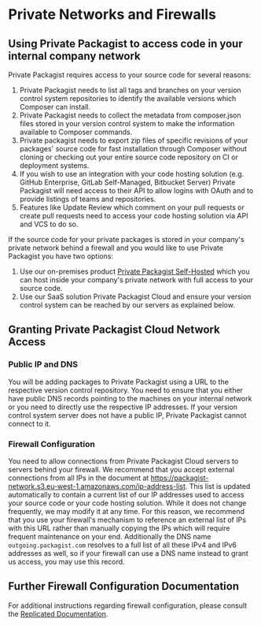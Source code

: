 # Private Networks and Firewalls
## Using Private Packagist to access code in your internal company network

Private Packagist requires access to your source code for several reasons:

1. Private Packagist needs to list all tags and branches on your version control system repositories to identify the available versions which Composer can install.
1. Private Packagist needs to collect the metadata from composer.json files stored in your version control system to make the information available to Composer commands.
1. Private packagist needs to export zip files of specific revisions of your packages' source code for fast installation through Composer without cloning or checking out your entire source code repository on CI or deployment systems.
1. If you wish to use an integration with your code hosting solution (e.g. GitHub Enterprise, GitLab Self-Managed, Bitbucket Server) Private Packagist will need access to their API to allow logins with OAuth and to provide listings of teams and repositories.
1. Features like Update Review which comment on your pull requests or create pull requests need to access your code hosting solution via API and VCS to do so.

If the source code for your private packages is stored in your company's private network behind a firewall and you would like to use Private Packagist you have two options:

1. Use our on-premises product [Private Packagist Self-Hosted](https://packagist.com/self-hosted) which you can host inside your company's private network with full access to your source code.
1. Use our SaaS solution Private Packagist Cloud and ensure your version control system can be reached by our servers as explained below.

## Granting Private Packagist Cloud Network Access

### Public IP and DNS
You will be adding packages to Private Packagist using a URL to the respective version control repository. You need to ensure that you either have public DNS records pointing to the machines on your internal network or you need to directly use the respective IP addresses. If your version control system server does not have a public IP, Private Packagist cannot connect to it.

### Firewall Configuration
You need to allow connections from Private Packagist Cloud servers to servers behind your firewall. We recommend that you accept external connections from all IPs in the document at <https://packagist-network.s3.eu-west-1.amazonaws.com/ip-address-list>. This list is updated automatically to contain a current list of our IP addresses used to access your source code or your code hosting solution. While it does not change frequently, we may modify it at any time. For this reason, we recommend that you use your firewall's mechanism to reference an external list of IPs with this URL rather than manually copying the IPs which will require frequent maintenance on your end. Additionally the DNS name `outgoing.packagist.com` resolves to a full list of all these IPv4 and IPv6 addresses as well, so if your firewall can use a DNS name instead to grant us access, you may use this record.

## Further Firewall Configuration Documentation

For additional instructions regarding firewall configuration, please consult the [Replicated Documentation](https://docs.replicated.com/enterprise/installing-general-requirements#firewall-openings-for-online-installations). 
